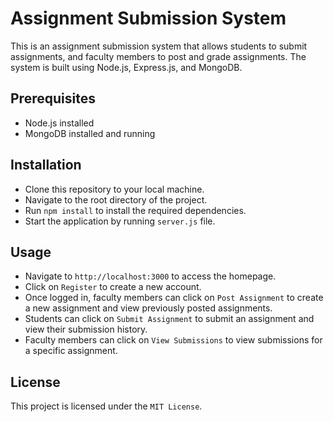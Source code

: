 # Assignment Submission System
This is an assignment submission system that allows students to submit assignments, and faculty members to post and grade assignments. The system is built using Node.js, Express.js, and MongoDB.

## Prerequisites
* Node.js installed
* MongoDB installed and running

## Installation
* Clone this repository to your local machine.
* Navigate to the root directory of the project.
* Run `npm install` to install the required dependencies.
* Start the application by running `server.js` file.

## Usage
* Navigate to `http://localhost:3000` to access the homepage.
* Click on `Register` to create a new account.
* Once logged in, faculty members can click on `Post Assignment` to create a new assignment and view previously posted assignments.
* Students can click on `Submit Assignment` to submit an assignment and view their submission history.
* Faculty members can click on `View Submissions` to view submissions for a specific assignment.

## License
This project is licensed under the `MIT License`.
